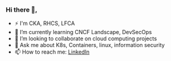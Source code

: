 ### Hi there 👋,

<!--
**A4ANK/A4ANK** is a ✨ _special_ ✨ repository because its `README.md` (this file) appears on your GitHub profile.

Here are some ideas to get you started:

- 🔭 I’m currently working on 
- 🤔 I’m looking for help with 
- 😄 Pronouns: ...
- ⚡ Fun fact: ...
- 📫 How to reach me: [![LinkedIn]( URL of ICON )](https://www.linkedin.com/in/a4ankur/) 
-->
- ⚡ I'm CKA, RHCS, LFCA
- 🌱 I’m currently learning CNCF Landscape, DevSecOps 
- 👯 I’m looking to collaborate on cloud computing projects
- 💬 Ask me about K8s, Containers, linux, information security
- 📫 How to reach me: [LinkedIn](https://www.linkedin.com/in/a4ankur/) 
